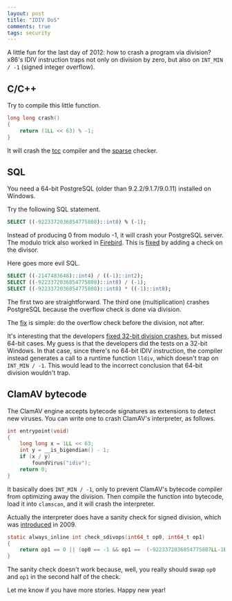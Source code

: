 ```yaml
---
layout: post
title: "IDIV DoS"
comments: true
tags: security
---
```

A little fun for the last day of 2012:
how to crash a program via division?
x86's IDIV instruction traps not only on division by zero,
but also on `INT_MIN / -1` (signed integer overflow).

## C/C++

Try to compile this little function.

``` c
long long crash()
{
	return (1LL << 63) % -1;
}
```

It will crash the
[tcc](http://bellard.org/tcc/) compiler and
the [sparse](https://sparse.wiki.kernel.org/) checker.

## SQL

You need a 64-bit PostgreSQL (older than 9.2.2/9.1.7/9.0.11)
installed on Windows.

Try the following SQL statement.

``` sql
SELECT ((-9223372036854775808)::int8) % (-1);
```

Instead of producing 0 from modulo -1,
it will crash your PostgreSQL server.
The modulo trick also worked in [Firebird](http://www.firebirdsql.org/). 
This is [fixed](http://git.postgresql.org/gitweb/?p=postgresql.git;a=commitdiff;h=a235b85a0ba06666dbbfdb9249a65dbfa9b42ebd) by adding a check on the divisor.

Here goes more evil SQL.

``` sql
SELECT ((-2147483648)::int4) / ((-1)::int2);
SELECT ((-9223372036854775808)::int8) / (-1);
SELECT ((-9223372036854775808)::int8) * ((-1)::int8);
```

The first two are straightforward.
The third one (multiplication) crashes PostgreSQL
because the overflow check is done via division.

The
[fix](http://git.postgresql.org/gitweb/?p=postgresql.git;a=commitdiff;h=1f7cb5c30983752ff8de833de30afcaee63536d0) 
is simple: do the overflow check before the division, not after.

It's interesting that the developers
[fixed 32-bit division crashes](http://archives.postgresql.org/pgsql-patches/2006-06/msg00104.php),
but missed 64-bit cases.
My guess is that the developers did the tests on a 32-bit
Windows.  In that case, since there's no 64-bit IDIV instruction,
the compiler instead generates a call to a runtime function `lldiv`,
which doesn't trap on `INT_MIN / -1`.
This would lead to the incorrect conclusion that 64-bit division
wouldn't trap.

## ClamAV bytecode

The ClamAV engine accepts bytecode signatures as extensions to
detect new viruses.  You can write one to crash ClamAV's interpreter,
as follows.

``` c
int entrypoint(void)
{
	long long x = 1LL << 63;
	int y = __is_bigendian() - 1;
	if (x / y)
		foundVirus("idiv");
	return 0;
}
```

It basically does `INT_MIN / -1`, only to prevent ClamAV's bytecode
compiler from optimizing away the division.
Then compile the function into bytecode, load it into `clamscan`,
and it will crash the interpreter.

Actually the interpreter does have a sanity check for signed division,
which was
[introduced](https://github.com/vrtadmin/clamav-devel/commit/82ca2ab4209a46a9e7322777452000465070ffb6)
in 2009.

``` c
static always_inline int check_sdivops(int64_t op0, int64_t op1)
{
	return op1 == 0 || (op0 == -1 && op1 ==  (-9223372036854775807LL-1LL));
}
```

The sanity check doesn't work because, well, you really should
swap `op0` and `op1` in the second half of the check.

Let me know if you have more stories.
Happy new year!
